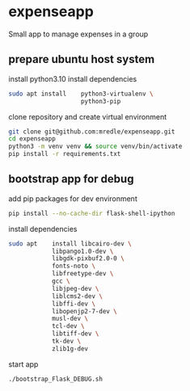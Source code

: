 # expenseapp
Small app to manage expenses in a group

## prepare ubuntu host system
install python3.10
install dependencies
```bash
sudo apt install    python3-virtualenv \
                    python3-pip
```

clone repository and create virtual environment
```bash
git clone git@github.com:mredle/expenseapp.git
cd expenseapp
python3 -m venv venv && source venv/bin/activate
pip install -r requirements.txt
```

## bootstrap app for debug
add pip packages for dev environment
```bash
pip install --no-cache-dir flask-shell-ipython
```

install dependencies
```bash
sudo apt    install libcairo-dev \
            libpango1.0-dev \
            libgdk-pixbuf2.0-0 \
            fonts-noto \
            libfreetype-dev \
            gcc \
            libjpeg-dev \
            liblcms2-dev \
            libffi-dev \
            libopenjp2-7-dev \
            musl-dev \
            tcl-dev \
            libtiff-dev \
            tk-dev \
            zlib1g-dev
```

start app
```bash
./bootstrap_Flask_DEBUG.sh
```